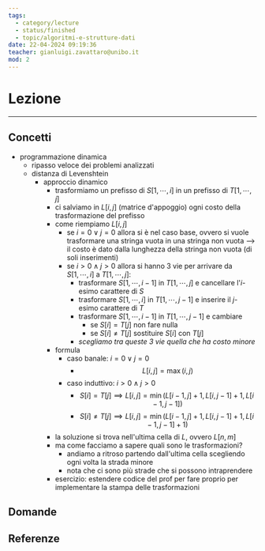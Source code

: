 ```yaml
---
tags:
  - category/lecture
  - status/finished
  - topic/algoritmi-e-strutture-dati
date: 22-04-2024 09:19:36
teacher: gianluigi.zavattaro@unibo.it
mod: 2
---
```

# Lezione
---
## Concetti
- programmazione dinamica
	- ripasso veloce dei problemi analizzati
	- distanza di Levenshtein
		- approccio dinamico
			- trasformiamo un prefisso di $S[1, \cdots, i]$ in un prefisso di $T[1, \cdots, j]$
			- ci salviamo in $L[i, j]$ (matrice d'appoggio) ogni costo della trasformazione del prefisso
			- come riempiamo $L[i, j]$
				- se $i = 0 \lor j = 0$ allora si è nel caso base, ovvero si vuole trasformare una stringa vuota in una stringa non vuota --> il costo è dato dalla lunghezza della stringa non vuota (di soli inserimenti)
				- se $i > 0 \land j > 0$ allora si hanno 3 vie per arrivare da $S[1, \cdots, i]$ a $T[1, \cdots, j]$:
					- trasformare $S[1, \cdots, i-1]$ in $T[1, \cdots, j]$ e cancellare l'$i$-esimo carattere di $S$
					- trasformare $S[1, \cdots, i]$ in $T[1, \cdots, j-1]$ e inserire il $j$-esimo carattere di $T$
					- trasformare $S[1, \cdots, i-1]$ in $T[1, \cdots, j-1]$ e cambiare
						- se $S[i] = T[j]$ non fare nulla
						- se $S[i] \neq T[j]$ sostituire $S[i]$ con $T[j]$
					- _scegliamo tra queste 3 vie quella che ha costo minore_
			- formula
				- caso banale: $i = 0 \lor j = 0$
					- $$L[i, j] = \max (i, j)$$
				- caso induttivo: $i > 0 \land j > 0$
					- $$S[i] = T[j] \implies L[i, j] = \min(L[i-1, j] + 1, L[i, j-1]+1, L[i-1, j-1])$$
					- $$S[i] \neq T[j] \implies L[i, j] = \min(L[i-1, j] + 1, L[i, j-1]+1, L[i-1, j-1]+1)$$
			- la soluzione si trova nell'ultima cella di $L$, ovvero $L[n, m]$
			- ma come facciamo a sapere quali sono le trasformazioni?
				- andiamo a ritroso partendo dall'ultima cella scegliendo ogni volta la strada minore
				- nota che ci sono più strade che si possono intraprendere
			- esercizio: estendere codice del prof per fare proprio per implementare la stampa delle trasformazioni

## Domande

## Referenze
